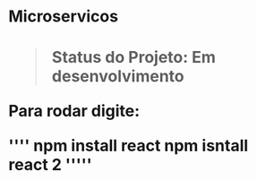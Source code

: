 <h1> Microservicos <h1>
  
> Status do Projeto: Em desenvolvimento
  
  Para rodar digite:
  
  ''''
  npm install react
  npm isntall react 2
  '''''
